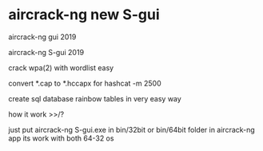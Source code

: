 # aircrack-ng new S-gui

aircrack-ng gui 2019
>>>
aircrack-ng S-gui 2019
>>>
crack wpa(2) with wordlist easy
>>>
convert *.cap to *.hccapx for hashcat -m 2500
>>>
create sql database rainbow tables in very easy way
>>>
how it work >>/?
>>>>
just put aircrack-ng S-gui.exe in bin/32bit or bin/64bit folder in aircrack-ng app its work with both 64-32 os
